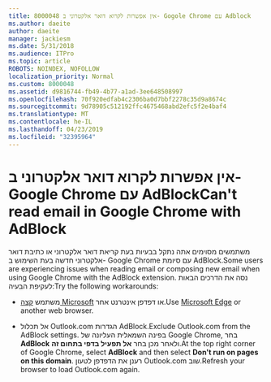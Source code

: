 ```yaml
---
title: 8000048 אין אפשרות לקרוא דואר אלקטרוני ב- Gogole Chrome עם Adblock
ms.author: daeite
author: daeite
manager: jackiesm
ms.date: 5/31/2018
ms.audience: ITPro
ms.topic: article
ROBOTS: NOINDEX, NOFOLLOW
localization_priority: Normal
ms.custom: 8000048
ms.assetid: d9816744-fb49-4b77-a1ad-3ee648508997
ms.openlocfilehash: 70f920edfab4c2306ba0d7bbf2278c35d9a8674c
ms.sourcegitcommit: 9d78905c512192ffc4675468abd2efc5f2e4baf4
ms.translationtype: MT
ms.contentlocale: he-IL
ms.lasthandoff: 04/23/2019
ms.locfileid: "32395964"
---
```

# <a name="cant-read-email-in-google-chrome-with-adblock"></a><span data-ttu-id="10e1f-102">אין אפשרות לקרוא דואר אלקטרוני ב- Google Chrome עם AdBlock</span><span class="sxs-lookup"><span data-stu-id="10e1f-102">Can't read email in Google Chrome with AdBlock</span></span>

<span data-ttu-id="10e1f-103">משתמשים מסוימים אתה נתקל בבעיות בעת קריאת דואר אלקטרוני או כתיבת דואר אלקטרוני חדשה בעת השימוש ב- Google Chrome עם סיומת AdBlock.</span><span class="sxs-lookup"><span data-stu-id="10e1f-103">Some users are experiencing issues when reading email or composing new email when using Google Chrome with the AdBlock extension.</span></span> <span data-ttu-id="10e1f-104">נסה את הדרכים הבאות לעקיפת הבעיה:</span><span class="sxs-lookup"><span data-stu-id="10e1f-104">Try the following workarounds:</span></span>
  
- <span data-ttu-id="10e1f-105">משתמש [קצה Microsoft](https://go.microsoft.com/fwlink/p/?linkid=2001503&amp;clcid=0x409) או דפדפן אינטרנט אחר.</span><span class="sxs-lookup"><span data-stu-id="10e1f-105">Use [Microsoft Edge](https://go.microsoft.com/fwlink/p/?linkid=2001503&amp;clcid=0x409) or another web browser.</span></span> 
    
- <span data-ttu-id="10e1f-106">אל תכלול Outlook.com הגדרות AdBlock.</span><span class="sxs-lookup"><span data-stu-id="10e1f-106">Exclude Outlook.com from the AdBlock settings.</span></span> <span data-ttu-id="10e1f-107">בפינה השמאלית העליונה של Google Chrome, בחר **AdBlock** ולאחר מכן בחר **אל תפעיל בדפי בתחום זה**.</span><span class="sxs-lookup"><span data-stu-id="10e1f-107">At the top right corner of Google Chrome, select **AdBlock** and then select **Don't run on pages on this domain**.</span></span> <span data-ttu-id="10e1f-108">רענן את הדפדפן לטעון Outlook.com שוב.</span><span class="sxs-lookup"><span data-stu-id="10e1f-108">Refresh your browser to load Outlook.com again.</span></span> 
    


